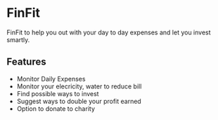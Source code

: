# FinFit

FinFit to help you out with your day to day expenses and let you invest smartly.

## Features
<ul>
  <li>Monitor Daily Expenses</li>
  <li>Monitor your elecricity, water to reduce bill</li>
  <li>Find possible ways to invest</li>
  <li>Suggest ways to double your profit earned</li>
  <li>Option to donate to charity</li>
</ul>
